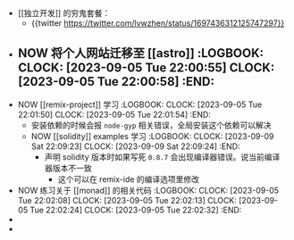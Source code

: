 - [[独立开发]] 的穷鬼套餐：
	- {{twitter https://twitter.com/lvwzhen/status/1697436312125747297}}
- NOW 将个人网站迁移至 [[astro]]
  :LOGBOOK:
  CLOCK: [2023-09-05 Tue 22:00:55]
  CLOCK: [2023-09-05 Tue 22:00:58]
  :END:
	-
- NOW [[remix-project]] 学习
  :LOGBOOK:
  CLOCK: [2023-09-05 Tue 22:01:50]
  CLOCK: [2023-09-05 Tue 22:01:54]
  :END:
	- 安装依赖的时候会报 `node-gyp` 相关错误，全局安装这个依赖可以解决
	- NOW [[solidity]] examples 学习
	  :LOGBOOK:
	  CLOCK: [2023-09-09 Sat 22:09:23]
	  CLOCK: [2023-09-09 Sat 22:09:24]
	  :END:
		- 声明 solidity 版本时如果写死 `0.8.7` 会出现编译器错误。说当前编译器版本不一致
			- 这个可以在 remix-ide 的编译选项里修改
- NOW 练习关于 [[monad]] 的相关代码
  :LOGBOOK:
  CLOCK: [2023-09-05 Tue 22:02:08]
  CLOCK: [2023-09-05 Tue 22:02:13]
  CLOCK: [2023-09-05 Tue 22:02:24]
  CLOCK: [2023-09-05 Tue 22:02:32]
  :END:
-
-